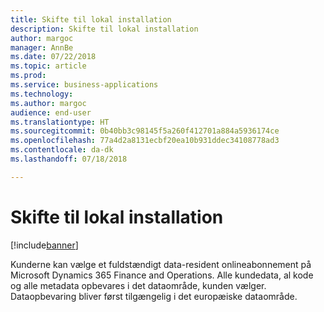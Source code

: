 ```yaml
---
title: Skifte til lokal installation
description: Skifte til lokal installation
author: margoc
manager: AnnBe
ms.date: 07/22/2018
ms.topic: article
ms.prod: 
ms.service: business-applications
ms.technology: 
ms.author: margoc
audience: end-user
ms.translationtype: HT
ms.sourcegitcommit: 0b40bb3c98145f5a260f412701a884a5936174ce
ms.openlocfilehash: 77a4d2a8131ecbf20ea10b931ddec34108778ad3
ms.contentlocale: da-dk
ms.lasthandoff: 07/18/2018

---
```

#  <a name="go-local"></a>Skifte til lokal installation

[!include[banner](../../includes/banner.md)]


Kunderne kan vælge et fuldstændigt data-resident onlineabonnement på Microsoft Dynamics 365 Finance and Operations. Alle kundedata, al kode og alle metadata opbevares i det dataområde, kunden vælger. Dataopbevaring bliver først tilgængelig i det europæiske dataområde.

